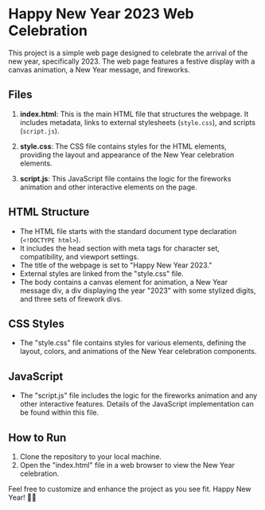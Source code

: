 # Happy New Year 2023 Web Celebration

This project is a simple web page designed to celebrate the arrival of the new year, specifically 2023. The web page features a festive display with a canvas animation, a New Year message, and fireworks.

## Files

1. **index.html**: This is the main HTML file that structures the webpage. It includes metadata, links to external stylesheets (`style.css`), and scripts (`script.js`).

2. **style.css**: The CSS file contains styles for the HTML elements, providing the layout and appearance of the New Year celebration elements.

3. **script.js**: This JavaScript file contains the logic for the fireworks animation and other interactive elements on the page.

## HTML Structure

- The HTML file starts with the standard document type declaration (`<!DOCTYPE html>`).
- It includes the head section with meta tags for character set, compatibility, and viewport settings.
- The title of the webpage is set to "Happy New Year 2023."
- External styles are linked from the "style.css" file.
- The body contains a canvas element for animation, a New Year message div, a div displaying the year "2023" with some stylized digits, and three sets of firework divs.

## CSS Styles

- The "style.css" file contains styles for various elements, defining the layout, colors, and animations of the New Year celebration components.

## JavaScript

- The "script.js" file includes the logic for the fireworks animation and any other interactive features. Details of the JavaScript implementation can be found within this file.

## How to Run

1. Clone the repository to your local machine.
2. Open the "index.html" file in a web browser to view the New Year celebration.

Feel free to customize and enhance the project as you see fit. Happy New Year! 🎉🥳
 
